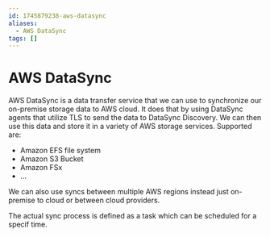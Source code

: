 ```yaml
---
id: 1745879238-aws-datasync
aliases:
  - AWS DataSync
tags: []
---
```


# AWS DataSync

AWS DataSync is a data transfer service that we can use to synchronize our on-premise storage data to AWS cloud. It does that by using DataSync agents that utilize TLS to send the data to DataSync Discovery. We can then use this data and store it in a variety of AWS storage services. Supported are:

- Amazon EFS file system
- Amazon S3 Bucket
- Amazon FSx
- ...

We can also use syncs between multiple AWS regions instead just on-premise to cloud or between cloud providers.

The actual sync process is defined as a task which can be scheduled for a specif time.


